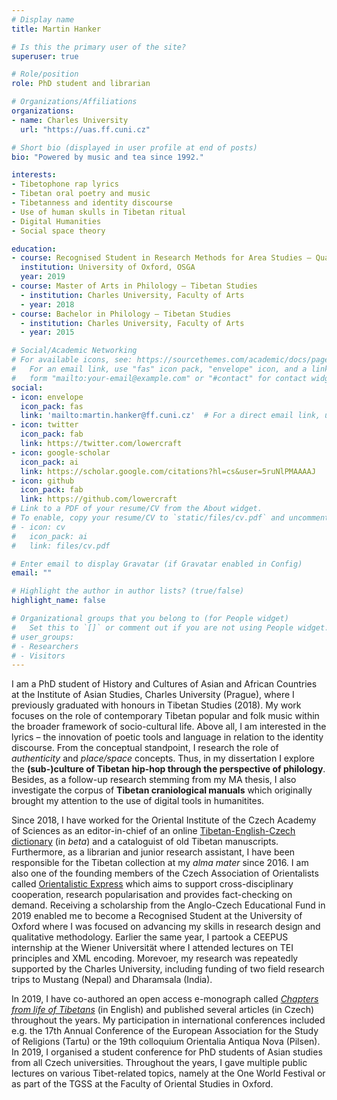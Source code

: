 ```yaml
---
# Display name
title: Martin Hanker

# Is this the primary user of the site?
superuser: true

# Role/position
role: PhD student and librarian

# Organizations/Affiliations
organizations:
- name: Charles University
  url: "https://uas.ff.cuni.cz"

# Short bio (displayed in user profile at end of posts)
bio: "Powered by music and tea since 1992."

interests:
- Tibetophone rap lyrics
- Tibetan oral poetry and music
- Tibetanness and identity discourse
- Use of human skulls in Tibetan ritual
- Digital Humanities
- Social space theory

education:
- course: Recognised Student in Research Methods for Area Studies – Qualitative Methods
  institution: University of Oxford, OSGA
  year: 2019
- course: Master of Arts in Philology – Tibetan Studies
  - institution: Charles University, Faculty of Arts
  - year: 2018
- course: Bachelor in Philology – Tibetan Studies
  - institution: Charles University, Faculty of Arts
  - year: 2015

# Social/Academic Networking
# For available icons, see: https://sourcethemes.com/academic/docs/page-builder/#icons
#   For an email link, use "fas" icon pack, "envelope" icon, and a link in the
#   form "mailto:your-email@example.com" or "#contact" for contact widget.
social:
- icon: envelope
  icon_pack: fas
  link: 'mailto:martin.hanker@ff.cuni.cz'  # For a direct email link, use "mailto:martin.hanker@ff.cuni.cz".
- icon: twitter
  icon_pack: fab
  link: https://twitter.com/lowercraft
- icon: google-scholar
  icon_pack: ai
  link: https://scholar.google.com/citations?hl=cs&user=5ruNlPMAAAAJ
- icon: github
  icon_pack: fab
  link: https://github.com/lowercraft
# Link to a PDF of your resume/CV from the About widget.
# To enable, copy your resume/CV to `static/files/cv.pdf` and uncomment the lines below.
# - icon: cv
#   icon_pack: ai
#   link: files/cv.pdf

# Enter email to display Gravatar (if Gravatar enabled in Config)
email: ""

# Highlight the author in author lists? (true/false)
highlight_name: false

# Organizational groups that you belong to (for People widget)
#   Set this to `[]` or comment out if you are not using People widget.
# user_groups:
# - Researchers
# - Visitors
---
```


I am a PhD student of History and Cultures of Asian and African Countries at the Institute of Asian Studies, Charles University (Prague), where I previously graduated with honours in Tibetan Studies (2018). My work focuses on the role of contemporary Tibetan popular and folk music within the broader framework of socio-cultural life. Above all, I am interested in the lyrics – the innovation of poetic tools and language in relation to the identity discourse. From the conceptual standpoint, I research the role of *authenticity* and *place/space* concepts. Thus, in my dissertation I explore the **(sub-)culture of Tibetan hip-hop through the perspective of philology**. Besides, as a follow-up research stemming from my MA thesis, I also investigate the corpus of **Tibetan craniological manuals** which originally brought my attention to the use of digital tools in humanitites.

Since 2018, I have worked for the Oriental Institute of the Czech Academy of Sciences as an editor-in-chief of an online [Tibetan-English-Czech dictionary](https://linguatools.info/tibendicts/) (in *beta*) and a cataloguist of old Tibetan manuscripts. Furthermore, as a librarian and junior research assistant, I have been responsible for the Tibetan collection at my *alma mater* since 2016. I am also one of the founding members of the Czech Association of Orientalists called [Orientalistic Express](http://orientalistickyexpres.cz) which aims to support cross-disciplinary cooperation, research popularisation and provides fact-checking on demand. Receiving a scholarship from the Anglo-Czech Educational Fund in 2019 enabled me to become a Recognised Student at the University of Oxford where I was focused on advancing my skills in research design and qualitative methodology. Earlier the same year, I partook a CEEPUS internship at the Wiener Universität where I attended lectures on TEI principles and XML encoding. Morevoer, my research was repeatedly supported by the Charles University, including funding of two field research trips to Mustang (Nepal) and Dharamsala (India).

In 2019, I have co-authored an open access e-monograph called *[Chapters from life of Tibetans](https://karolinum.cz/knihy/jandacek-chapters-from-life-of-tibetans-22475)* (in English) and published several articles (in Czech) throughout the years. My participation in international conferences included e.g. the 17th Annual Conference of the European Association for the Study of Religions (Tartu) or the 19th colloquium Orientalia Antiqua Nova (Pilsen). In 2019, I organised a student conference for PhD students of Asian studies from all Czech universities. Throughout the years, I gave multiple public lectures on various Tibet-related topics, namely at the One World Festival or as part of the TGSS at the Faculty of Oriental Studies in Oxford.
